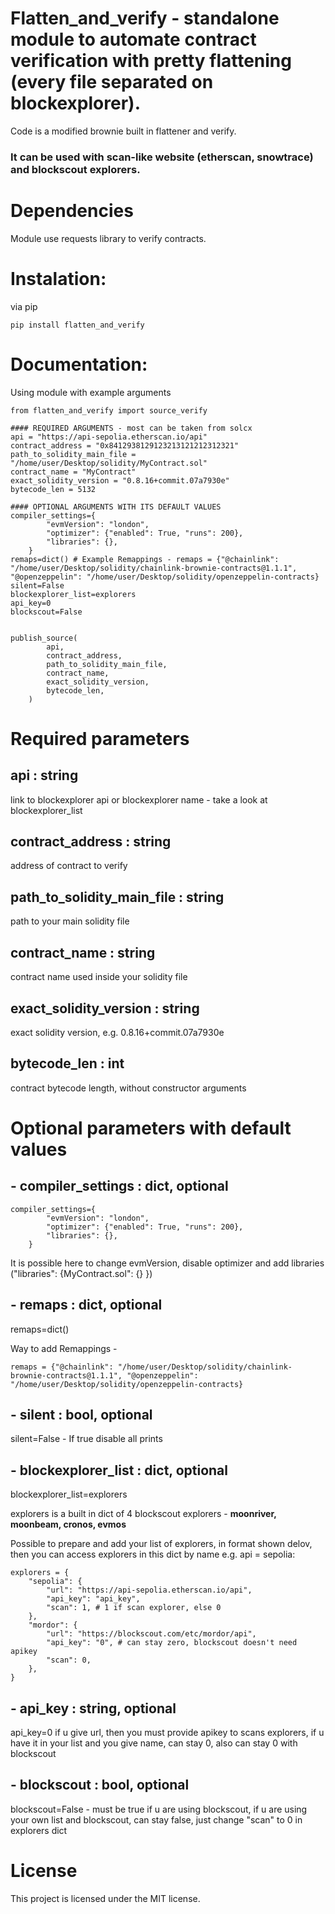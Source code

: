 # Flatten_and_verify - standalone module to automate contract verification with pretty flattening (every file separated on blockexplorer).
 Code is a modified brownie built in flattener and verify.

### It can be used with scan-like website (etherscan, snowtrace) and blockscout explorers.



# Dependencies

Module use requests library to verify contracts.


# Instalation:

via pip

```
pip install flatten_and_verify
```
# Documentation:

Using module with example arguments
```
from flatten_and_verify import source_verify

#### REQUIRED ARGUMENTS - most can be taken from solcx
api = "https://api-sepolia.etherscan.io/api"
contract_address = "0x8412938129123213121212312321"
path_to_solidity_main_file = "/home/user/Desktop/solidity/MyContract.sol"
contract_name = "MyContract"
exact_solidity_version = "0.8.16+commit.07a7930e"
bytecode_len = 5132

#### OPTIONAL ARGUMENTS WITH ITS DEFAULT VALUES
compiler_settings={
        "evmVersion": "london",
        "optimizer": {"enabled": True, "runs": 200},
        "libraries": {},
    }
remaps=dict() # Example Remappings - remaps = {"@chainlink": "/home/user/Desktop/solidity/chainlink-brownie-contracts@1.1.1", "@openzeppelin": "/home/user/Desktop/solidity/openzeppelin-contracts}
silent=False
blockexplorer_list=explorers
api_key=0
blockscout=False


publish_source(
        api,
        contract_address,
        path_to_solidity_main_file,
        contract_name,
        exact_solidity_version,
        bytecode_len,
    )
```

# Required parameters
## api : string
link to blockexplorer api or blockexplorer name - take a look at blockexplorer_list
## contract_address : string
address of contract to verify
## path_to_solidity_main_file : string
path to your main solidity file
## contract_name : string
contract name used inside your solidity file
## exact_solidity_version : string
exact solidity version, e.g. 0.8.16+commit.07a7930e
## bytecode_len : int
contract bytecode length, without constructor arguments

# Optional parameters with default values

## - compiler_settings : dict, optional
```
compiler_settings={
        "evmVersion": "london",
        "optimizer": {"enabled": True, "runs": 200},
        "libraries": {},
    }
```
It is possible here to change evmVersion, disable optimizer and add libraries ("libraries": {MyContract.sol": {} })

## - remaps : dict, optional
remaps=dict()

Way to add Remappings - 
```
remaps = {"@chainlink": "/home/user/Desktop/solidity/chainlink-brownie-contracts@1.1.1", "@openzeppelin": "/home/user/Desktop/solidity/openzeppelin-contracts}
```

## - silent : bool, optional
silent=False - If true disable all prints

## - blockexplorer_list : dict, optional
blockexplorer_list=explorers 

explorers is a built in dict of 4 blockscout explorers - **moonriver, moonbeam, cronos, evmos**

Possible to prepare and add your list of explorers, in format shown delov, then you can access explorers in this dict by name e.g. api = sepolia:
```
explorers = {
    "sepolia": {
        "url": "https://api-sepolia.etherscan.io/api",
        "api_key": "api_key",
        "scan": 1, # 1 if scan explorer, else 0
    },
    "mordor": {
        "url": "https://blockscout.com/etc/mordor/api",
        "api_key": "0", # can stay zero, blockscout doesn't need apikey
        "scan": 0,
    },
}
```
## - api_key : string, optional

api_key=0 if u give url, then you must provide apikey to scans explorers, if u have it in your list and you give name, can stay 0, also can stay 0 with blockscout
## - blockscout : bool, optional
blockscout=False - must be true if u are using blockscout,  if u are using your own list and blockscout, can stay false, just change "scan" to 0 in explorers dict


# License

This project is licensed under the MIT license.